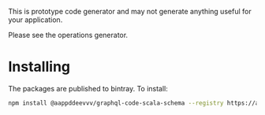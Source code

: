 This is prototype code generator and may not generate anything useful for
your application.

Please see the operations generator.

# Installing

The packages are published to bintray. To install:

```sh
npm install @aappddeevvv/graphql-code-scala-schema --registry https://api.bintray.com/npm/aappddeevv/npm
```
